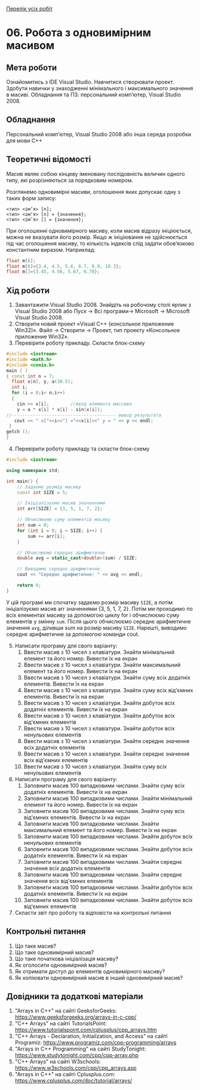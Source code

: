 [Перелік усіх робіт](README.md)

# 06. Робота з одновимірним масивом

## Мета роботи 

Ознайомитись з IDE Visual Studio. Навчитися створювати проект. Здобути навички у знаходженнi мінімального і максимального значення в масиві.
Обладнання та ПЗ: персональний комп’ютер, Visual Studio 2008.

## Обладнання

Персональний комп’ютер, Visual Studio 2008 або інша середа розробки для мови C++

## Теоретичні відомості

Масив являє собою кінцеву іменовану послідовність величин одного типу, які розрізняються за порядковим номером.

Розглянемо одновимірні масиви, оголошення яких допускає одну з таких форм запису:

```
<тип> <ім’я> [n];
<тип> <ім’я> [n] = {значення};
<тип> <ім’я> [] = {значення};
```

При оголошенні одновимірного масиву, коли масив відразу ініціюється, можна не вказувати його розмір. Якщо ж ініціювання не здійснюється під час оголошення масиву, то кількість індексів слід задати обов’язково константним виразом. Наприклад:

```cpp
float m[6]; 
float m[6]={3.4, 4.5, 5.6, 6.7, 8.9, 10.3}; 
float m[]={3.45, 4.56, 5.67, 6.78}; 
```

## Хід роботи

1. Завантажити Visual Studio 2008. Знайдіть на робочому столі ярлик з Visual Studio 2008 або Пуск → Всі програми→ Microsoft → Microsoft Visual Studio 2008.
2. Створити новий проект «Visual C++ (консольное приложение Win32)». Файл → Cтворити → Проект, тип проекту «Консольное приложение Win32».
3. Перевірити роботу прикладу. Скласти блок-схему
```cpp
#include <iostream>
#include <math.h>
#include <conio.h>
main ( )
{ const int n = 7;
  float x[n], y, a(10.5);
  int i;
  for (i = 0;i< n;i++)
  {
    cin >> x[i];        //ввод елемента массива
    y = a * x[i] * x[i] - sin(x[i]);
//--------------------------------------- вывод результата
   cout << " x["<<i<<"] ="<<x[i]<<" y = " << y << endl;
 }
getch ();
}
```
4. Перевірити роботу прикладу та скласти блок-схему
```cpp
#include <iostream>

using namespace std;

int main() {
    // Задаємо розмір масиву
    const int SIZE = 5;

    // Ініціалізуємо масив значеннями
    int arr[SIZE] = {3, 5, 1, 7, 2};

    // Обчислюємо суму елементів масиву
    int sum = 0;
    for (int i = 0; i < SIZE; i++) {
        sum += arr[i];
    }

    // Обчислюємо середнє арифметичне
    double avg = static_cast<double>(sum) / SIZE;

    // Виводимо середнє арифметичне
    cout << "Середнє арифметичне: " << avg << endl;

    return 0;
}
```
У цій програмі ми спочатку задаємо розмір масиву `SIZE`, а потім ініціалізуємо масив arr значеннями {3, 5, 1, 7, 2}. Потім ми проходимо по всіх елементах масиву за допомогою циклу for і обчислюємо суму елементів у змінну `sum`. Після цього обчислюємо середнє арифметичне значення `avg`, діливши sum на розмір масиву `SIZE`. Нарешті, виводимо середнє арифметичне за допомогою команди cout.

5. Написати програму для свого варіанту:
	1. Ввести масив з 10 чисел з клавіатури. Знайти мінімальний елемент та його номер. Вивести їх на екран
	2. Ввести масив з 10 чисел з клавіатури. Знайти максимальний елемент та його номер. Вивести їх на екран
	3. Ввести масив з 10 чисел з клавіатури. Знайти суму всіх додатніх елементів. Вивести їх на екран
	4. Ввести масив з 10 чисел з клавіатури. Знайти суму всіх від'ємних елементів. Вивести їх на екран
	5. Ввести масив з 10 чисел з клавіатури. Знайти добуток всіх додатніх елементів. Вивести їх на екран
	6. Ввести масив з 10 чисел з клавіатури. Знайти добуток всіх від'ємних елементів
	7. Ввести масив з 10 чисел з клавіатури. Знайти добуток всіх ненульових елементів
	8. Ввести масив з 10 чисел з клавіатури. Знайти середнє значення всіх додатніх елементів
	9. Ввести масив з 10 чисел з клавіатури. Знайти середнє значення всіх від'ємних елементів
	10. Ввести масив з 10 чисел з клавіатури. Знайти суму всіх ненульових елементів
6. Написати програму для свого варіанту:
   1. Заповнити масив 100 випадковими числами. Знайти суму всіх додатніх елементів. Вивести їх на екран
   2. Заповнити масив 100 випадковими числами. Знайти мінімальний елемент та його номер. Вивести їх на екран
   3. Заповнити масив 100 випадковими числами. Знайти суму всіх від'ємних елементів. Вивести їх на екран
   4. Заповнити масив 100 випадковими числами. Знайти максимальний елемент та його номер. Вивести їх на екран
   5. Заповнити масив 100 випадковими числами. Знайти добуток всіх ненульових елементів
   6. Заповнити масив 100 випадковими числами. Знайти добуток всіх додатніх елементів. Вивести їх на екран
   7. Заповнити масив 100 випадковими числами. Знайти середнє значення всіх додатніх елементів
   8. Заповнити масив 100 випадковими числами. Знайти середнє значення всіх від'ємних елементів
   9. Заповнити масив 100 випадковими числами. Знайти добуток всіх додатніх елементів. Вивести їх на екран
   10. Заповнити масив 100 випадковими числами. Знайти добуток всіх від'ємних елементів
7. Скласти звіт про роботу та відповісти на контрольні питання

## Контрольні питання

1. Що таке масив?
2. Що таке одновимірний масив?
3. Що таке початкова ініціалізація масиву?
4. Як оголосити одновимірний масив?
5. Як отримати доступ до елементів одновимірного масиву?
6. Як копіювати одновимірний масив в інший одновимірний масив?

## Довідники та додаткові матеріали

1. "Arrays in C++" на сайті GeeksforGeeks: https://www.geeksforgeeks.org/arrays-in-c-cpp/
2. "C++ Arrays" на сайті TutorialsPoint: https://www.tutorialspoint.com/cplusplus/cpp_arrays.htm
3. "C++ Arrays - Declaration, Initialization, and Access" на сайті Programiz: https://www.programiz.com/cpp-programming/arrays
4. "Arrays in C++ Programming" на сайті StudyTonight: https://www.studytonight.com/cpp/cpp-array.php
5. "C++ Arrays" на сайті W3schools: https://www.w3schools.com/cpp/cpp_arrays.asp
6. "Arrays in C++" на сайті Cplusplus.com: https://www.cplusplus.com/doc/tutorial/arrays/